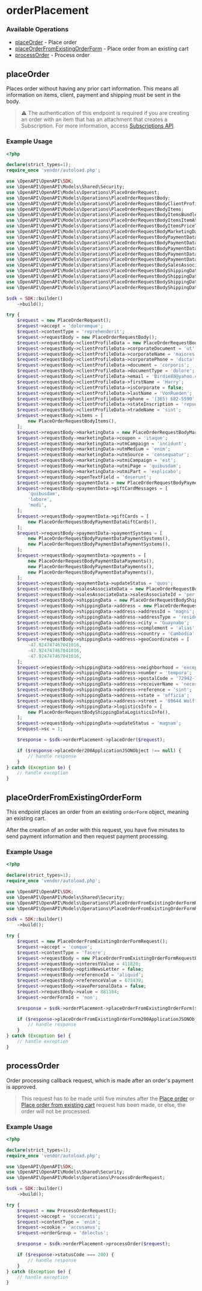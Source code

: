 # orderPlacement

### Available Operations

* [placeOrder](#placeorder) - Place order
* [placeOrderFromExistingOrderForm](#placeorderfromexistingorderform) - Place order from an existing cart
* [processOrder](#processorder) - Process order

## placeOrder

Places order without having any prior cart information. This means all information on items, client, payment and shipping must be sent in the body.

>⚠️ The authentication of this endpoint is required if you are creating an order with an item that has an attachment that creates a Subscription. For more information, access [Subscriptions API](https://developers.vtex.com/docs/api-reference/subscriptions-api-v3).

### Example Usage

```php
<?php

declare(strict_types=1);
require_once 'vendor/autoload.php';

use \OpenAPI\OpenAPI\SDK;
use \OpenAPI\OpenAPI\Models\Shared\Security;
use \OpenAPI\OpenAPI\Models\Operations\PlaceOrderRequest;
use \OpenAPI\OpenAPI\Models\Operations\PlaceOrderRequestBody;
use \OpenAPI\OpenAPI\Models\Operations\PlaceOrderRequestBodyClientProfileData;
use \OpenAPI\OpenAPI\Models\Operations\PlaceOrderRequestBodyItems;
use \OpenAPI\OpenAPI\Models\Operations\PlaceOrderRequestBodyItemsBundleItems;
use \OpenAPI\OpenAPI\Models\Operations\PlaceOrderRequestBodyItemsItemAttachment;
use \OpenAPI\OpenAPI\Models\Operations\PlaceOrderRequestBodyItemsPriceTags;
use \OpenAPI\OpenAPI\Models\Operations\PlaceOrderRequestBodyMarketingData;
use \OpenAPI\OpenAPI\Models\Operations\PlaceOrderRequestBodyPaymentData;
use \OpenAPI\OpenAPI\Models\Operations\PlaceOrderRequestBodyPaymentDataGiftCards;
use \OpenAPI\OpenAPI\Models\Operations\PlaceOrderRequestBodyPaymentDataPaymentSystems;
use \OpenAPI\OpenAPI\Models\Operations\PlaceOrderRequestBodyPaymentDataPaymentSystemsValidator;
use \OpenAPI\OpenAPI\Models\Operations\PlaceOrderRequestBodyPaymentDataPayments;
use \OpenAPI\OpenAPI\Models\Operations\PlaceOrderRequestBodySalesAssociateData;
use \OpenAPI\OpenAPI\Models\Operations\PlaceOrderRequestBodyShippingData;
use \OpenAPI\OpenAPI\Models\Operations\PlaceOrderRequestBodyShippingDataAddress;
use \OpenAPI\OpenAPI\Models\Operations\PlaceOrderRequestBodyShippingDataLogisticsInfo;
use \OpenAPI\OpenAPI\Models\Operations\PlaceOrderRequestBodyShippingDataLogisticsInfoDeliveryWindow;

$sdk = SDK::builder()
    ->build();

try {
    $request = new PlaceOrderRequest();
    $request->accept = 'doloremque';
    $request->contentType = 'reprehenderit';
    $request->requestBody = new PlaceOrderRequestBody();
    $request->requestBody->clientProfileData = new PlaceOrderRequestBodyClientProfileData();
    $request->requestBody->clientProfileData->corporateDocument = 'ut';
    $request->requestBody->clientProfileData->corporateName = 'maiores';
    $request->requestBody->clientProfileData->corporatePhone = 'dicta';
    $request->requestBody->clientProfileData->document = 'corporis';
    $request->requestBody->clientProfileData->documentType = 'dolore';
    $request->requestBody->clientProfileData->email = 'Birdie88@yahoo.com';
    $request->requestBody->clientProfileData->firstName = 'Harry';
    $request->requestBody->clientProfileData->isCorporate = false;
    $request->requestBody->clientProfileData->lastName = 'VonRueden';
    $request->requestBody->clientProfileData->phone = '(365) 682-5590';
    $request->requestBody->clientProfileData->stateInscription = 'repudiandae';
    $request->requestBody->clientProfileData->tradeName = 'sint';
    $request->requestBody->items = [
        new PlaceOrderRequestBodyItems(),
    ];
    $request->requestBody->marketingData = new PlaceOrderRequestBodyMarketingData();
    $request->requestBody->marketingData->coupon = 'itaque';
    $request->requestBody->marketingData->utmCampaign = 'incidunt';
    $request->requestBody->marketingData->utmMedium = 'enim';
    $request->requestBody->marketingData->utmSource = 'consequatur';
    $request->requestBody->marketingData->utmiCampaign = 'est';
    $request->requestBody->marketingData->utmiPage = 'quibusdam';
    $request->requestBody->marketingData->utmiPart = 'explicabo';
    $request->requestBody->openTextField = 'deserunt';
    $request->requestBody->paymentData = new PlaceOrderRequestBodyPaymentData();
    $request->requestBody->paymentData->giftCardMessages = [
        'quibusdam',
        'labore',
        'modi',
    ];
    $request->requestBody->paymentData->giftCards = [
        new PlaceOrderRequestBodyPaymentDataGiftCards(),
    ];
    $request->requestBody->paymentData->paymentSystems = [
        new PlaceOrderRequestBodyPaymentDataPaymentSystems(),
        new PlaceOrderRequestBodyPaymentDataPaymentSystems(),
    ];
    $request->requestBody->paymentData->payments = [
        new PlaceOrderRequestBodyPaymentDataPayments(),
        new PlaceOrderRequestBodyPaymentDataPayments(),
        new PlaceOrderRequestBodyPaymentDataPayments(),
    ];
    $request->requestBody->paymentData->updateStatus = 'quos';
    $request->requestBody->salesAssociateData = new PlaceOrderRequestBodySalesAssociateData();
    $request->requestBody->salesAssociateData->salesAssociateId = 'perferendis';
    $request->requestBody->shippingData = new PlaceOrderRequestBodyShippingData();
    $request->requestBody->shippingData->address = new PlaceOrderRequestBodyShippingDataAddress();
    $request->requestBody->shippingData->address->addressId = 'magni';
    $request->requestBody->shippingData->address->addressType = 'residential';
    $request->requestBody->shippingData->address->city = 'Guaynabo';
    $request->requestBody->shippingData->address->complement = 'alias';
    $request->requestBody->shippingData->address->country = 'Cambodia';
    $request->requestBody->shippingData->address->geoCoordinates = [
        -47.924747467041016,
        -47.924747467041016,
        -47.924747467041016,
    ];
    $request->requestBody->shippingData->address->neighborhood = 'excepturi';
    $request->requestBody->shippingData->address->number = 'tempora';
    $request->requestBody->shippingData->address->postalCode = '72942-7535';
    $request->requestBody->shippingData->address->receiverName = 'necessitatibus';
    $request->requestBody->shippingData->address->reference = 'sint';
    $request->requestBody->shippingData->address->state = 'officia';
    $request->requestBody->shippingData->address->street = '89644 Wolff Ramp';
    $request->requestBody->shippingData->logisticsInfo = [
        new PlaceOrderRequestBodyShippingDataLogisticsInfo(),
    ];
    $request->requestBody->shippingData->updateStatus = 'magnam';
    $request->sc = 1;

    $response = $sdk->orderPlacement->placeOrder($request);

    if ($response->placeOrder200ApplicationJSONObject !== null) {
        // handle response
    }
} catch (Exception $e) {
    // handle exception
}
```

## placeOrderFromExistingOrderForm

This endpoint places an order from an existing `orderForm` object, meaning an existing cart.

After the creation of an order with this request, you have five minutes to send payment information and then request payment processing.

### Example Usage

```php
<?php

declare(strict_types=1);
require_once 'vendor/autoload.php';

use \OpenAPI\OpenAPI\SDK;
use \OpenAPI\OpenAPI\Models\Shared\Security;
use \OpenAPI\OpenAPI\Models\Operations\PlaceOrderFromExistingOrderFormRequest;
use \OpenAPI\OpenAPI\Models\Operations\PlaceOrderFromExistingOrderFormRequestBody;

$sdk = SDK::builder()
    ->build();

try {
    $request = new PlaceOrderFromExistingOrderFormRequest();
    $request->accept = 'cumque';
    $request->contentType = 'facere';
    $request->requestBody = new PlaceOrderFromExistingOrderFormRequestBody();
    $request->requestBody->interestValue = 411820;
    $request->requestBody->optinNewsLetter = false;
    $request->requestBody->referenceId = 'aliquid';
    $request->requestBody->referenceValue = 675439;
    $request->requestBody->savePersonalData = false;
    $request->requestBody->value = 881104;
    $request->orderFormId = 'non';

    $response = $sdk->orderPlacement->placeOrderFromExistingOrderForm($request);

    if ($response->placeOrderFromExistingOrderForm200ApplicationJSONObject !== null) {
        // handle response
    }
} catch (Exception $e) {
    // handle exception
}
```

## processOrder

Order processing callback request, which is made after an order's payment is approved.

> This request has to be made until five minutes after the [Place order](https://developers.vtex.com/docs/api-reference/checkout-api#put-/api/checkout/pub/orders) or [Place order from existing cart](https://developers.vtex.com/docs/api-reference/checkout-api#post-/api/checkout/pub/orderForm/-orderFormId-/transaction) request has been made, or else, the order will not be processed.

### Example Usage

```php
<?php

declare(strict_types=1);
require_once 'vendor/autoload.php';

use \OpenAPI\OpenAPI\SDK;
use \OpenAPI\OpenAPI\Models\Shared\Security;
use \OpenAPI\OpenAPI\Models\Operations\ProcessOrderRequest;

$sdk = SDK::builder()
    ->build();

try {
    $request = new ProcessOrderRequest();
    $request->accept = 'occaecati';
    $request->contentType = 'enim';
    $request->cookie = 'accusamus';
    $request->orderGroup = 'delectus';

    $response = $sdk->orderPlacement->processOrder($request);

    if ($response->statusCode === 200) {
        // handle response
    }
} catch (Exception $e) {
    // handle exception
}
```
